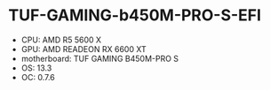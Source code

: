 # TUF-GAMING-b450M-PRO-S-EFI

* CPU: AMD R5 5600 X
* GPU: AMD READEON RX 6600 XT
* motherboard: TUF GAMING B450M-PRO S
* OS: 13.3
* OC: 0.7.6
